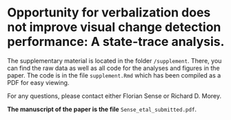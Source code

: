 # Opportunity for verbalization does not improve visual change detection performance: A state-trace analysis.

The supplementary material is located in the folder `/supplement`. There, you can find the raw data as well as all code for the analyses and figures in the paper. The code is in the file `supplement.Rmd` which has been compiled as a PDF for easy viewing.

For any questions, please contact either Florian Sense or Richard D. Morey.

**The manuscript of the paper is the file** `Sense_etal_submitted.pdf`.